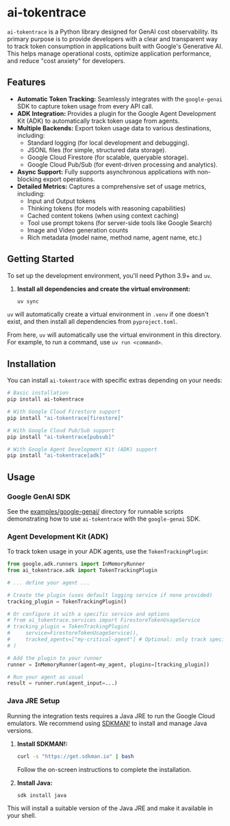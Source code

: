 # ai-tokentrace

`ai-tokentrace` is a Python library designed for GenAI cost observability. Its primary purpose is to provide developers with a clear and transparent way to track token consumption in applications built with Google's Generative AI. This helps manage operational costs, optimize application performance, and reduce "cost anxiety" for developers.

## Features

*   **Automatic Token Tracking:** Seamlessly integrates with the `google-genai` SDK to capture token usage from every API call.
*   **ADK Integration:** Provides a plugin for the Google Agent Development Kit (ADK) to automatically track token usage from agents.
*   **Multiple Backends:** Export token usage data to various destinations, including:
    *   Standard logging (for local development and debugging).
    *   JSONL files (for simple, structured data storage).
    *   Google Cloud Firestore (for scalable, queryable storage).
    *   Google Cloud Pub/Sub (for event-driven processing and analytics).
*   **Async Support:** Fully supports asynchronous applications with non-blocking export operations.
*   **Detailed Metrics:** Captures a comprehensive set of usage metrics, including:
    *   Input and Output tokens
    *   Thinking tokens (for models with reasoning capabilities)
    *   Cached content tokens (when using context caching)
    *   Tool use prompt tokens (for server-side tools like Google Search)
    *   Image and Video generation counts
    *   Rich metadata (model name, method name, agent name, etc.)

## Getting Started

To set up the development environment, you'll need Python 3.9+ and `uv`.

1.  **Install all dependencies and create the virtual environment:**
    ```bash
    uv sync
    ```

`uv` will automatically create a virtual environment in `.venv` if one doesn't exist, and then install all dependencies from `pyproject.toml`.

From here, `uv` will automatically use the virtual environment in this directory. For example, to run a command, use `uv run <command>`.

## Installation

You can install `ai-tokentrace` with specific extras depending on your needs:

```bash
# Basic installation
pip install ai-tokentrace

# With Google Cloud Firestore support
pip install "ai-tokentrace[firestore]"

# With Google Cloud Pub/Sub support
pip install "ai-tokentrace[pubsub]"

# With Google Agent Development Kit (ADK) support
pip install "ai-tokentrace[adk]"
```

## Usage

### Google GenAI SDK

See the [examples/google-genai/](examples/google-genai/) directory for runnable scripts demonstrating how to use `ai-tokentrace` with the `google-genai` SDK.

### Agent Development Kit (ADK)

To track token usage in your ADK agents, use the `TokenTrackingPlugin`:

```python
from google.adk.runners import InMemoryRunner
from ai_tokentrace.adk import TokenTrackingPlugin

# ... define your agent ...

# Create the plugin (uses default logging service if none provided)
tracking_plugin = TokenTrackingPlugin()

# Or configure it with a specific service and options
# from ai_tokentrace.services import FirestoreTokenUsageService
# tracking_plugin = TokenTrackingPlugin(
#     service=FirestoreTokenUsageService(),
#     tracked_agents=["my-critical-agent"] # Optional: only track specific agents
# )

# Add the plugin to your runner
runner = InMemoryRunner(agent=my_agent, plugins=[tracking_plugin])

# Run your agent as usual
result = runner.run(agent_input=...)
```

### Java JRE Setup

Running the integration tests requires a Java JRE to run the Google Cloud emulators. We recommend using [SDKMAN!](https://sdkman.io/) to install and manage Java versions.

1.  **Install SDKMAN!:**
    ```bash
    curl -s "https://get.sdkman.io" | bash
    ```
    Follow the on-screen instructions to complete the installation.

2.  **Install Java:**
    ```bash
    sdk install java
    ```

This will install a suitable version of the Java JRE and make it available in your shell.
